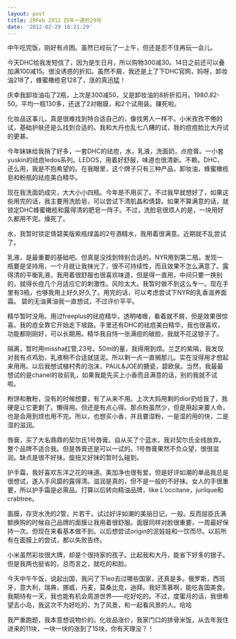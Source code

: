 ```yaml
---
layout: post
title: 29Feb 2012 四年一遇的29号
date: '2012-02-29 16:21:29'
---
```



 中午吃完饭，刚好有点困。虽然已经玩了一上午，但还是忍不住再玩一会儿。

 今天DHC给我发短信了，因为是生日月，所以购物300减30。14日之前还可以叠加满100减15。很没诱惑的折扣。虽然不屑，我还是上了下DHC官网，妈呀，卸妆油218了，蜂蜜橄榄皂128了，涨的真迅猛！

 庆幸我卸妆油屯了2瓶，上次是300减50，又是卸妆油的8折折扣月。198*0.8*2-50。平均一瓶130多，还送了2对眼膜，和2个试用装。赚死啦。

 化妆品这事儿，真是很难找到特合适自己的，像找男人一样不。小米孜孜不倦的试，基础护肤还是么找到合适的。我和大丹也乱七八糟的试，我的痘痘脸比大丹试的更甚。

 今年妹妹给我捎了好多，一套DHC的祛痘，水，乳液，洗面奶，点痘膏。一小套yuskin的祛痘ledos系列。LEDOS，用着好舒服，味道也很清新。不赖。DHC，还么用，我是不抱希望的。在我眼里，这个牌子只有三种产品，卸妆油，蜂蜜橄榄皂和粉瓶的祛痘美白精华。

 现在我洗面奶成灾，大大小小四瓶。今年是不用买了。不过我早就想好了，如果这些用完的话，我主要用洗脸皂，可以尝试下清肌晶和倩碧。如果不算满意的话，就锁定DHC蜂蜜橄榄和露得清的肥皂一阵子。不过，洗脸皂很烦人的是，一块用好久都用不完。燥死了。

 水，我暂时锁定倩碧美版紫瓶绿盖的2号酒精水，我用着很满意。近期就不乱尝试了。

 乳液，是最重要的基础吧。但真是没找到特别合适的。NYR用到第二瓶，发现一瓶要是坚持用，一个月就让我抹光了，很不可持续性，而且效果不怎么满意了。露得清的平衡乳液，我用着很舒服也很喜欢味道，但是得一直用，中间只要一换别的，就得长痘几个月适应它的刺激性。风险太大。我暂时做不到这么专一。现在手里有3瓶，也够我用上好久好久了。用完的话，可以考虑尝试下NYR的乳香滋养面霜。 碧的无油黄油我一直想试，不过评价平平。

 精华暂时没用。用过freeplus的祛痘精华，透明啫喱，看着就不屑，但是效果很惊喜。我的痘全靠它开始走下坡路。手里还有DHC的祛痘美白精华，我也很喜欢，功能都刚刚好，可以长期用。精华我自恃一张满痘的破脸，我就不花这银子了。

 隔离，暂时用missha红管,23号。50ml的量，我得用到烦。兰芝的紫隔，我发现对我有点鸡肋，乳液稍不合适就搓泥。所以剩一点一直搁那儿。实在没得用才想起来用用。以后我想试植村秀的泡沫，PAUL&JOE的搪瓷，碧欧泉。当然，我最最想试的是chanel的妆前乳，如果我能先买上小香而且满意的话，别的我就不试啦。

 粉饼和散粉，没有的时候想要，有了从来不用。上次大妈用剩的dior扔给我了，我硬是让它更剩了。懒得用。但还是有点心得。那点粉虽然少，但是用起来要人命，也是会用到烦也用不完。所以，也想买小香，并且要湿粉，一是湿的用的快，二是湿的滋润。

 唇膏，买了大名鼎鼎的契尔氏1号唇膏。自从买了个蓝水，我对契尔氏全线放弃。整个品牌不适合我。但是唇膏还是可以一试的。1号唇膏果然不负众望，很很滋润。缺点是很不好抹。旋扭又好抹的暂时么碰到。

 护手霜，我好喜欢东洋之花的味道。美加净也很有爱。但是好评如潮的单品我总是很想试，遂入手风靡的露得清。滋润是真的，但不是一般的不好抹。女人的手很重要，所以护手霜是必需品。打算以后转向精油品牌，like L’occitane，jurlique和crabtree。

 面膜，存货水洗的2管，片若干。试过好评如潮的美丽日记，一般。反而屈臣氏满额换购的时候自己品牌的面膜让我用着很舒服。面膜同样对脸很重要，一周最好保持一次。但现在来看基本做不到。以后想尝试origin的泥娃娃和一饮而尽。以前所有在面膜上的尝试，都以失败告终。

 小米虽然彩妆很大牌，却是个很持家的孩子。比起我和大丹，能省下好多的银子。但是我两也挺省的，总而言之，就吃的和脸。

 今天中午午饭，说起出国，我问了下leo去过哪些国家，还真是多。俄罗斯，西班牙，意大利，瑞典，挪威，丹麦，莫桑比克，迪拜。我好羡慕啊，能吃各国美食。我期待有一天，我也能有机会周游世界——吃好吃的。不过，度蜜月的话，我很希望去小岛，我这次不为好吃的，为了风景，和一起看风景的人。哈哈

 我严重跑题，我本意想说物价的。化妆品涨价，我家门口的排骨米饭，从去年我住进来的11块，一块一块的涨到了15块，你有天理没？！


